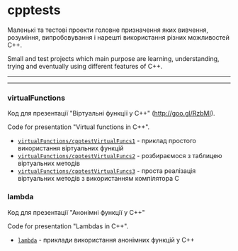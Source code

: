 cpptests
========

Маленькі та тестові проекти головне призначення яких вивчення, розуміння, випробовування і нарешті використання різних можливостей C++.

Small and test projects which main purpose are learning, understanding, trying and eventually using different features of C++.

--------------------------------------------------------------------------------------------------------
--------------------------------------------------------------------------------------------------------


### virtualFunctions

Код для презентації "Віртуальні функції у C++" (http://goo.gl/RzbMI).

Code for presentation "Virtual functions in C++".

* [`virtualFunctions/cpptestVirtualFuncs1`](https://github.com/svarozhych/cpptests/tree/master/virtualFunctions/cpptestVirtualFuncs1) - приклад простого використання віртуальних функцій
* [`virtualFunctions/cpptestVirtualFuncs2`](https://github.com/svarozhych/cpptests/tree/master/virtualFunctions/cpptestVirtualFuncs2) - розбираємося з таблицею віртуальних методів
* [`virtualFunctions/cpptestVirtualFuncs3`](https://github.com/svarozhych/cpptests/tree/master/virtualFunctions/cpptestVirtualFuncs3) - проста реалізація віртуальних методів з використанням компілятора C


### lambda

Код для презентації "Анонімні функції у C++"

Code for presentation "Lambdas in C++".

* [`lambda`](https://github.com/svarozhych/cpptests/tree/master/lambda) - приклади використання анонімних функцій у C++


